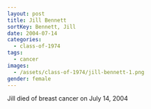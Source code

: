 ```yaml
---
layout: post
title: Jill Bennett
sortKey: Bennett, Jill
date: 2004-07-14
categories:
  - class-of-1974
tags:
  - cancer
images:
  - /assets/class-of-1974/jill-bennett-1.png
gender: female
---
```


Jill died of breast cancer on July 14, 2004
